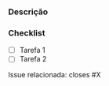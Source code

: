 ### Descrição 
<!-- Adicione a descrição do seu PR aqui-->


### Checklist
<!-- Adicione um checklist do que o seu código precisa fazer/resolver, por exemplo:
- [ ] Cadastrar usuario no banco de dados
- [ ] Salvar a data de cadastro de usuário
- [ ] Permitir ao usuario fornecer uma role para outro
!-->
- [ ] Tarefa 1
- [ ] Tarefa 2

Issue relacionada: closes #X
<!-- OBSERVAÇÕES:
  - X é o número da issue
  - Só utilize o closes se o PR fechar a issue por completo
-->
